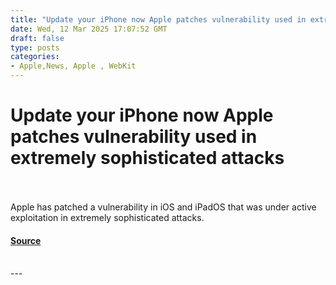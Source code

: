 ```yaml
---
title: "Update your iPhone now Apple patches vulnerability used in extremely sophisticated attacks"
date: Wed, 12 Mar 2025 17:07:52 GMT
draft: false
type: posts
categories: 
- Apple,News, Apple , WebKit 
---
```

# Update your iPhone now Apple patches vulnerability used in extremely sophisticated attacks

<br/>

<br/>
Apple has patched a vulnerability in iOS and iPadOS that was under active exploitation in extremely sophisticated attacks.

#### [Source](https://www.malwarebytes.com/blog/news/2025/03/update-your-iphone-now-apple-patches-vulnerability-used-in-extremely-sophisticated-attacks)

<br/>
---
